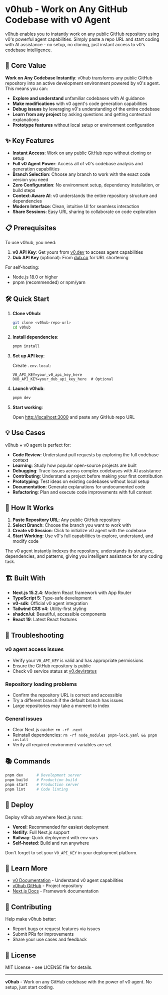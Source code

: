 # v0hub - Work on Any GitHub Codebase with v0 Agent

v0hub enables you to instantly work on any public GitHub repository using v0's powerful agent capabilities. Simply paste a repo URL and start coding with AI assistance - no setup, no cloning, just instant access to v0's codebase intelligence.

## 🚀 Core Value

**Work on Any Codebase Instantly**: v0hub transforms any public GitHub repository into an active development environment powered by v0's agent. This means you can:

- **Explore and understand** unfamiliar codebases with AI guidance
- **Make modifications** with v0 agent's code generation capabilities
- **Debug issues** by leveraging v0's understanding of the entire codebase
- **Learn from any project** by asking questions and getting contextual explanations
- **Prototype features** without local setup or environment configuration

## ✨ Key Features

- **Instant Access**: Work on any public GitHub repo without cloning or setup
- **Full v0 Agent Power**: Access all of v0's codebase analysis and generation capabilities
- **Branch Selection**: Choose any branch to work with the exact code version you need
- **Zero Configuration**: No environment setup, dependency installation, or build steps
- **Context-Aware AI**: v0 understands the entire repository structure and dependencies
- **Modern Interface**: Clean, intuitive UI for seamless interaction
- **Share Sessions**: Easy URL sharing to collaborate on code exploration

## 📋 Prerequisites

To use v0hub, you need:

1. **v0 API Key**: Get yours from [v0.dev](https://v0.dev) to access agent capabilities
2. **Dub API Key** (optional): From [dub.co](https://dub.co) for URL shortening

For self-hosting:
- Node.js 18.0 or higher
- pnpm (recommended) or npm/yarn

## 🛠️ Quick Start

1. **Clone v0hub**:
   ```bash
   git clone <v0hub-repo-url>
   cd v0hub
   ```

2. **Install dependencies**:
   ```bash
   pnpm install
   ```

3. **Set up API key**:
   
   Create `.env.local`:
   ```env
   V0_API_KEY=your_v0_api_key_here
   DUB_API_KEY=your_dub_api_key_here  # Optional
   ```

4. **Launch v0hub**:
   ```bash
   pnpm dev
   ```

5. **Start working**:
   
   Open [http://localhost:3000](http://localhost:3000) and paste any GitHub repo URL

## 💡 Use Cases

v0hub + v0 agent is perfect for:

- **Code Review**: Understand pull requests by exploring the full codebase context
- **Learning**: Study how popular open-source projects are built
- **Debugging**: Trace issues across complex codebases with AI assistance
- **Contributing**: Understand a project before making your first contribution
- **Prototyping**: Test ideas on existing codebases without local setup
- **Documentation**: Generate explanations for undocumented code
- **Refactoring**: Plan and execute code improvements with full context

## 🔧 How It Works

1. **Paste Repository URL**: Any public GitHub repository
2. **Select Branch**: Choose the branch you want to work with
3. **Create v0 Session**: Click to initialize v0 agent with the codebase
4. **Start Working**: Use v0's full capabilities to explore, understand, and modify code

The v0 agent instantly indexes the repository, understands its structure, dependencies, and patterns, giving you intelligent assistance for any coding task.

## 🏗️ Built With

- **Next.js 15.2.4**: Modern React framework with App Router
- **TypeScript 5**: Type-safe development
- **v0-sdk**: Official v0 agent integration
- **Tailwind CSS v4**: Utility-first styling
- **shadcn/ui**: Beautiful, accessible components
- **React 19**: Latest React features

## 🐛 Troubleshooting

### v0 agent access issues
- Verify your `V0_API_KEY` is valid and has appropriate permissions
- Ensure the GitHub repository is public
- Check v0 service status at [v0.dev/status](https://v0.dev/status)

### Repository loading problems
- Confirm the repository URL is correct and accessible
- Try a different branch if the default branch has issues
- Large repositories may take a moment to index

### General issues
- Clear Next.js cache: `rm -rf .next`
- Reinstall dependencies: `rm -rf node_modules pnpm-lock.yaml && pnpm install`
- Verify all required environment variables are set

## 📚 Commands

```bash
pnpm dev      # Development server
pnpm build    # Production build
pnpm start    # Production server
pnpm lint     # Code linting
```

## 🚀 Deploy

Deploy v0hub anywhere Next.js runs:

- **Vercel**: Recommended for easiest deployment
- **Netlify**: Full Next.js support
- **Railway**: Quick deployment with env vars
- **Self-hosted**: Build and run anywhere

Don't forget to set your `V0_API_KEY` in your deployment platform.

## 📖 Learn More

- [v0 Documentation](https://v0.dev/docs) - Understand v0 agent capabilities
- [v0hub GitHub](https://github.com/yourusername/v0hub) - Project repository
- [Next.js Docs](https://nextjs.org/docs) - Framework documentation

## 🤝 Contributing

Help make v0hub better:
- Report bugs or request features via issues
- Submit PRs for improvements
- Share your use cases and feedback

## 📄 License

MIT License - see LICENSE file for details.

---

**v0hub** - Work on any GitHub codebase with the power of v0 agent. No setup, just start coding.
